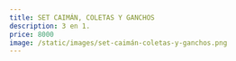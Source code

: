 ```yaml
---
title: SET CAIMÁN, COLETAS Y GANCHOS
description: 3 en 1.
price: 8000
image: /static/images/set-caimán-coletas-y-ganchos.png
---
```

